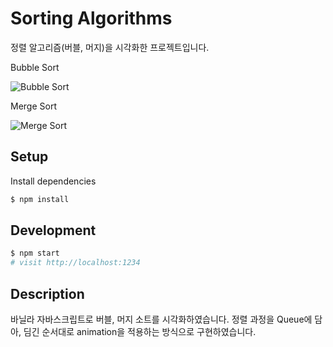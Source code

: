 # Sorting Algorithms

정렬 알고리즘(버블, 머지)을 시각화한 프로젝트입니다.

Bubble Sort

![Bubble Sort](https://media.giphy.com/media/FBd9VqdekNEJgNgluB/giphy.gif)

Merge Sort

![Merge Sort](https://media.giphy.com/media/GHrrlCwsiJI6d6DMXr/giphy.gif)
## Setup

Install dependencies

```sh
$ npm install
```

## Development

```sh
$ npm start
# visit http://localhost:1234
```

## Description

바닐라 자바스크립트로 버블, 머지 소트를 시각화하였습니다. 정렬 과정을 Queue에 담아, 딤긴 순서대로 animation을 적용하는 방식으로 구현하였습니다.
